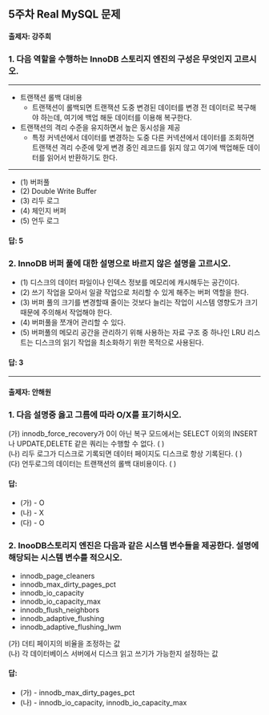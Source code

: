 ## 5주차 Real MySQL 문제
#### 출제자: 강주희

### 1. 다음 역할을 수행하는 InnoDB 스토리지 엔진의 구성은 무엇인지 고르시오.
---
- 트랜잭션 롤백 대비용 
    - 트랜잭션이 롤백되면 트랜잭션 도중 변경된 데이터를 변경 전 데이터로 복구해야 하는데, 여기에 백업 해둔 데이터를 이용해 복구한다.
- 트랜잭션의 격리 수준을 유지하면서 높은 동시성을 제공 
    - 특정 커넥션에서 데이터를 변경하는 도중 다른 커넥션에서 데이터를 조회하면 트랜잭션 격리 수준에 맞게 변경 중인 레코드를 읽지 않고 여기에 백업해둔 데이터를 읽어서 반환하기도 한다.
---

- (1) 버퍼풀
- (2) Double Write Buffer
- (3) 리두 로그
- (4) 체인지 버퍼
- (5) 언두 로그

#### 답: 5

### 2. InnoDB 버퍼 풀에 대한 설명으로 바르지 않은 설명을 고르시오.
- (1) 디스크의 데이터 파일이나 인덱스 정보를 메모리에 캐시해두는 공간이다.
- (2) 쓰기 작업을 모아서 일괄 작업으로 처리할 수 있게 해주는 버퍼 역할을 한다.
- (3) 버퍼 풀의 크기를 변경할때 줄이는 것보다 늘리는 작업이 시스템 영향도가 크기 때문에 주의해서 작업해야 한다. 
- (4) 버퍼풀을 쪼개어 관리할 수 있다.
- (5) 버퍼풀의 메모리 공간을 관리하기 위해 사용하는 자료 구조 중 하나인 LRU 리스트는 디스크의 읽기 작업을 최소화하기 위한 목적으로 사용된다.

#### 답: 3


---
#### 출제자: 안해원

### 1. 다음 설명중 옳고 그름에 따라 O/X를 표기하시오.
(가) innodb_force_recovery가 0이 아닌 복구 모드에서는 SELECT 이외의 INSERT나 UPDATE,DELETE 같은 쿼리는 수행할 수 없다. ( )<br>
(나) 리두 로그가 디스크로 기록되면 데이터 페이지도 디스크로 항상 기록된다. ( )<br>
(다) 언두로그의 데이터는 트랜잭션의 롤백 대비용이다. ( )<br>

#### 답: 
- (가) - O
- (나) - X
- (다) - O


### 2. InooDB스토리지 엔진은 다음과 같은 시스템 변수들을 제공한다. 설명에 해당되는 시스템 변수를 적으시오.
- innodb_page_cleaners
- innodb_max_dirty_pages_pct
- innodb_io_capacity
- innodb_io_capacity_max
- innodb_flush_neighbors
- innodb_adaptive_flushing
- innodb_adaptive_flushing_lwm

(가) 더티 페이지의 비율을 조정하는 값<br>
(나) 각 데이터베이스 서버에서 디스크 읽고 쓰기가 가능한지 설정하는 값<br>

#### 답:
- (가) - innodb_max_dirty_pages_pct
- (나) - innodb_io_capacity, innodb_io_capacity_max
